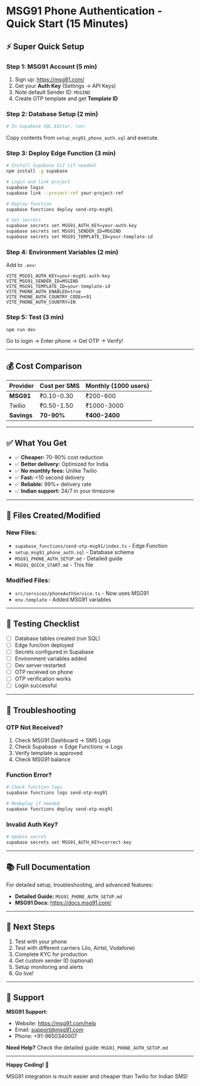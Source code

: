 # MSG91 Phone Authentication - Quick Start (15 Minutes)

## ⚡ Super Quick Setup

### Step 1: MSG91 Account (5 min)
1. Sign up: https://msg91.com/
2. Get your **Auth Key** (Settings → API Keys)
3. Note default Sender ID: `MSGIND`
4. Create OTP template and get **Template ID**

### Step 2: Database Setup (2 min)
```bash
# In Supabase SQL Editor, run:
```
Copy contents from `setup_msg91_phone_auth.sql` and execute.

### Step 3: Deploy Edge Function (3 min)
```bash
# Install Supabase CLI (if needed)
npm install -g supabase

# Login and link project
supabase login
supabase link --project-ref your-project-ref

# Deploy function
supabase functions deploy send-otp-msg91

# Set secrets
supabase secrets set MSG91_AUTH_KEY=your-auth-key
supabase secrets set MSG91_SENDER_ID=MSGIND
supabase secrets set MSG91_TEMPLATE_ID=your-template-id
```

### Step 4: Environment Variables (2 min)
Add to `.env`:
```env
VITE_MSG91_AUTH_KEY=your-msg91-auth-key
VITE_MSG91_SENDER_ID=MSGIND
VITE_MSG91_TEMPLATE_ID=your-template-id
VITE_PHONE_AUTH_ENABLED=true
VITE_PHONE_AUTH_COUNTRY_CODE=+91
VITE_PHONE_AUTH_COUNTRY=IN
```

### Step 5: Test (3 min)
```bash
npm run dev
```
Go to login → Enter phone → Get OTP → Verify!

---

## 💰 Cost Comparison

| Provider | Cost per SMS | Monthly (1000 users) |
|----------|--------------|----------------------|
| **MSG91** | ₹0.10-0.30 | ₹200-600 |
| Twilio | ₹0.50-1.50 | ₹1000-3000 |
| **Savings** | **70-90%** | **₹400-2400** |

---

## ✅ What You Get

- ✅ **Cheaper:** 70-90% cost reduction
- ✅ **Better delivery:** Optimized for India
- ✅ **No monthly fees:** Unlike Twilio
- ✅ **Fast:** <10 second delivery
- ✅ **Reliable:** 99%+ delivery rate
- ✅ **Indian support:** 24/7 in your timezone

---

## 🎯 Files Created/Modified

### New Files:
- `supabase_functions/send-otp-msg91/index.ts` - Edge Function
- `setup_msg91_phone_auth.sql` - Database schema
- `MSG91_PHONE_AUTH_SETUP.md` - Detailed guide
- `MSG91_QUICK_START.md` - This file

### Modified Files:
- `src/services/phoneAuthService.ts` - Now uses MSG91
- `env.template` - Added MSG91 variables

---

## 🧪 Testing Checklist

- [ ] Database tables created (run SQL)
- [ ] Edge function deployed
- [ ] Secrets configured in Supabase
- [ ] Environment variables added
- [ ] Dev server restarted
- [ ] OTP received on phone
- [ ] OTP verification works
- [ ] Login successful

---

## 🔧 Troubleshooting

### OTP Not Received?
1. Check MSG91 Dashboard → SMS Logs
2. Check Supabase → Edge Functions → Logs
3. Verify template is approved
4. Check MSG91 balance

### Function Error?
```bash
# Check function logs
supabase functions logs send-otp-msg91

# Redeploy if needed
supabase functions deploy send-otp-msg91
```

### Invalid Auth Key?
```bash
# Update secret
supabase secrets set MSG91_AUTH_KEY=correct-key
```

---

## 📚 Full Documentation

For detailed setup, troubleshooting, and advanced features:
- **Detailed Guide:** `MSG91_PHONE_AUTH_SETUP.md`
- **MSG91 Docs:** https://docs.msg91.com/

---

## 🚀 Next Steps

1. Test with your phone
2. Test with different carriers (Jio, Airtel, Vodafone)
3. Complete KYC for production
4. Get custom sender ID (optional)
5. Setup monitoring and alerts
6. Go live!

---

## 💬 Support

**MSG91 Support:**
- Website: https://msg91.com/help
- Email: support@msg91.com
- Phone: +91-9650340007

**Need Help?**
Check the detailed guide: `MSG91_PHONE_AUTH_SETUP.md`

---

**Happy Coding! 🎉**

MSG91 integration is much easier and cheaper than Twilio for Indian SMS!

